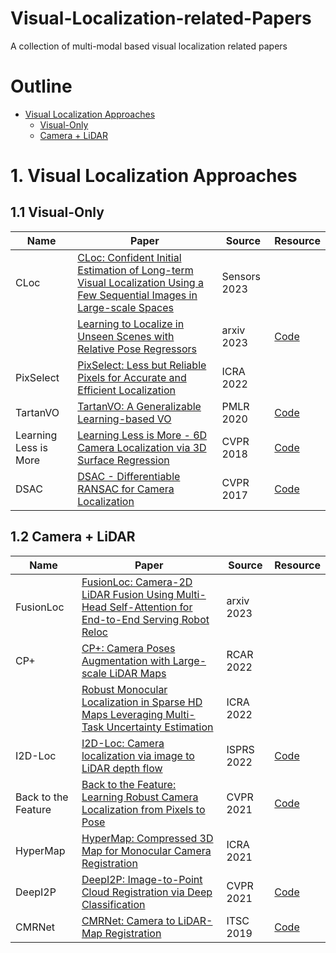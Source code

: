# Visual-Localization-related-Papers
A collection of multi-modal based visual localization related papers

# Outline
- [Visual Localization Approaches](#1-Visual-Localization-Approaches)
  - [Visual-Only](#11-Visual-Only)
  - [Camera + LiDAR](#12-Camera-LiDAR)
  
# 1. Visual Localization Approaches

## 1.1 Visual-Only
| Name | Paper | Source      | Resource |
| --- | --- |-------------| --- |
| CLoc | [CLoc: Confident Initial Estimation of Long-term Visual Localization Using a Few Sequential Images in Large-scale Spaces](https://ieeexplore.ieee.org/abstract/document/10068431) | Sensors 2023 |  |
|  | [Learning to Localize in Unseen Scenes with Relative Pose Regressors](https://arxiv.org/abs/2303.02717) | arxiv 2023 | [Code](https://github.com/yolish/relformer) |
| PixSelect | [PixSelect: Less but Reliable Pixels for Accurate and Efficient Localization](https://arxiv.org/abs/2206.03775) | ICRA 2022 | |
| TartanVO | [TartanVO: A Generalizable Learning-based VO](https://arxiv.org/pdf/2011.00359v1.pdf) | PMLR 2020 | [Code](https://github.com/castacks/tartanair_tools) |
| Learning Less is More | [Learning Less is More - 6D Camera Localization via 3D Surface Regression](http://openaccess.thecvf.com/content_cvpr_2018/papers/Brachmann_Learning_Less_Is_CVPR_2018_paper.pdf) | CVPR 2018 | [Code](https://github.com/vislearn/LessMore) |
| DSAC | [DSAC - Differentiable RANSAC for Camera Localization](https://arxiv.org/pdf/1611.05705v4.pdf) | CVPR 2017 | [Code](https://github.com/cvlab-dresden/DSAC) |

## 1.2 Camera + LiDAR
| Name    | Paper                                                                                                                                                      | Source | Resource                                                             |
|---------|------------------------------------------------------------------------------------------------------------------------------------------------------------| --- |----------------------------------------------------------------------|
| FusionLoc | [FusionLoc: Camera-2D LiDAR Fusion Using Multi-Head Self-Attention for End-to-End Serving Robot Reloc](https://arxiv.org/abs/2303.06872) | arxiv 2023 |  |
| CP+ | [CP+: Camera Poses Augmentation with Large-scale LiDAR Maps](https://ieeexplore.ieee.org/stamp/stamp.jsp?tp=&arnumber=9872176) | RCAR 2022 |  |
|  | [Robust Monocular Localization in Sparse HD Maps Leveraging Multi-Task Uncertainty Estimation](https://ieeexplore.ieee.org/abstract/document/9812266) | ICRA 2022 |  |
| I2D-Loc | [I2D-Loc: Camera localization via image to LiDAR depth flow](https://www.sciencedirect.com/science/article/abs/pii/S0924271622002775?dgcid=coauthor) | ISPRS 2022 | [Code](https://github.com/EasonChen99/I2D-Loc) |
| Back to the Feature  | [Back to the Feature: Learning Robust Camera Localization from Pixels to Pose](https://arxiv.org/abs/2103.09213) | CVPR 2021 | [Code](https://github.com/cvg/pixloc) |
| HyperMap  | [HyperMap: Compressed 3D Map for Monocular Camera Registration](https://ieeexplore.ieee.org/abstract/document/9561864) | ICRA 2021 |  |
| DeepI2P  | [DeepI2P: Image-to-Point Cloud Registration via Deep Classification](https://openaccess.thecvf.com/content/CVPR2021/papers/Li_DeepI2P_Image-to-Point_Cloud_Registration_via_Deep_Classification_CVPR_2021_paper.pdf) | CVPR 2021 | [Code](https://github.com/lijx10/DeepI2P) |
| CMRNet  | [CMRNet: Camera to LiDAR-Map Registration](https://ieeexplore.ieee.org/abstract/document/8917470) | ITSC 2019 | [Code](https://github.com/cattaneod/CMRNet) |

